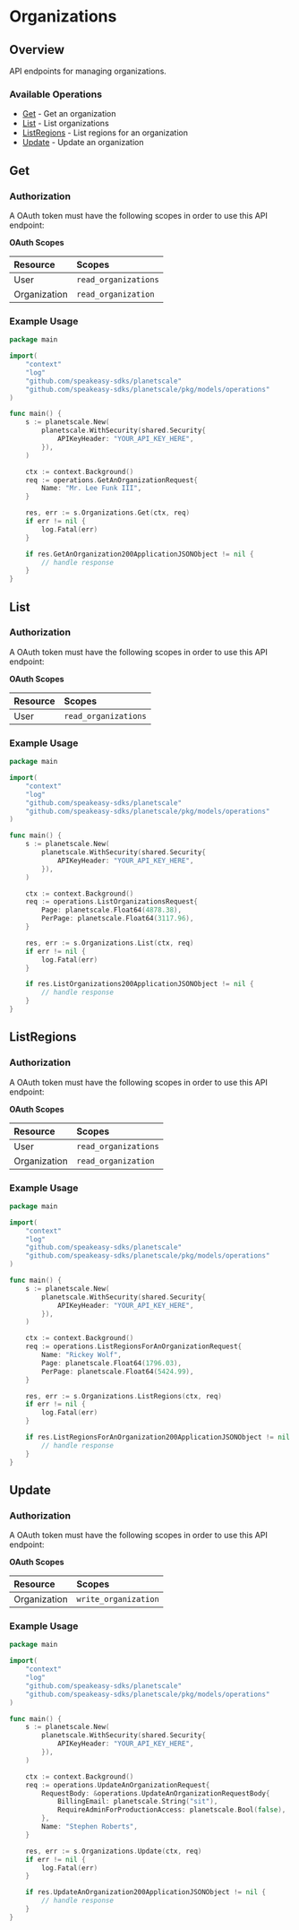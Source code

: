 # Organizations

## Overview


<p>API endpoints for managing organizations.</p>


### Available Operations

* [Get](#get) - Get an organization
* [List](#list) - List organizations
* [ListRegions](#listregions) - List regions for an organization
* [Update](#update) - Update an organization

## Get


### Authorization
A OAuth token must have the following scopes in order to use this API endpoint:

**OAuth Scopes**

  | Resource | Scopes |
| :------- | :---------- |
| User | `read_organizations` |
| Organization | `read_organization` |

### Example Usage

```go
package main

import(
	"context"
	"log"
	"github.com/speakeasy-sdks/planetscale"
	"github.com/speakeasy-sdks/planetscale/pkg/models/operations"
)

func main() {
    s := planetscale.New(
        planetscale.WithSecurity(shared.Security{
            APIKeyHeader: "YOUR_API_KEY_HERE",
        }),
    )

    ctx := context.Background()    
    req := operations.GetAnOrganizationRequest{
        Name: "Mr. Lee Funk III",
    }

    res, err := s.Organizations.Get(ctx, req)
    if err != nil {
        log.Fatal(err)
    }

    if res.GetAnOrganization200ApplicationJSONObject != nil {
        // handle response
    }
}
```

## List


### Authorization
A   OAuth token must have the following   scopes in order to use this API endpoint:

**OAuth Scopes**

  | Resource | Scopes |
| :------- | :---------- |
| User | `read_organizations` |

### Example Usage

```go
package main

import(
	"context"
	"log"
	"github.com/speakeasy-sdks/planetscale"
	"github.com/speakeasy-sdks/planetscale/pkg/models/operations"
)

func main() {
    s := planetscale.New(
        planetscale.WithSecurity(shared.Security{
            APIKeyHeader: "YOUR_API_KEY_HERE",
        }),
    )

    ctx := context.Background()    
    req := operations.ListOrganizationsRequest{
        Page: planetscale.Float64(4878.38),
        PerPage: planetscale.Float64(3117.96),
    }

    res, err := s.Organizations.List(ctx, req)
    if err != nil {
        log.Fatal(err)
    }

    if res.ListOrganizations200ApplicationJSONObject != nil {
        // handle response
    }
}
```

## ListRegions


### Authorization
A   OAuth token must have the following   scopes in order to use this API endpoint:

**OAuth Scopes**

  | Resource | Scopes |
| :------- | :---------- |
| User | `read_organizations` |
| Organization | `read_organization` |

### Example Usage

```go
package main

import(
	"context"
	"log"
	"github.com/speakeasy-sdks/planetscale"
	"github.com/speakeasy-sdks/planetscale/pkg/models/operations"
)

func main() {
    s := planetscale.New(
        planetscale.WithSecurity(shared.Security{
            APIKeyHeader: "YOUR_API_KEY_HERE",
        }),
    )

    ctx := context.Background()    
    req := operations.ListRegionsForAnOrganizationRequest{
        Name: "Rickey Wolf",
        Page: planetscale.Float64(1796.03),
        PerPage: planetscale.Float64(5424.99),
    }

    res, err := s.Organizations.ListRegions(ctx, req)
    if err != nil {
        log.Fatal(err)
    }

    if res.ListRegionsForAnOrganization200ApplicationJSONObject != nil {
        // handle response
    }
}
```

## Update


### Authorization
A   OAuth token must have the following   scopes in order to use this API endpoint:

**OAuth Scopes**

  | Resource | Scopes |
| :------- | :---------- |
| Organization | `write_organization` |

### Example Usage

```go
package main

import(
	"context"
	"log"
	"github.com/speakeasy-sdks/planetscale"
	"github.com/speakeasy-sdks/planetscale/pkg/models/operations"
)

func main() {
    s := planetscale.New(
        planetscale.WithSecurity(shared.Security{
            APIKeyHeader: "YOUR_API_KEY_HERE",
        }),
    )

    ctx := context.Background()    
    req := operations.UpdateAnOrganizationRequest{
        RequestBody: &operations.UpdateAnOrganizationRequestBody{
            BillingEmail: planetscale.String("sit"),
            RequireAdminForProductionAccess: planetscale.Bool(false),
        },
        Name: "Stephen Roberts",
    }

    res, err := s.Organizations.Update(ctx, req)
    if err != nil {
        log.Fatal(err)
    }

    if res.UpdateAnOrganization200ApplicationJSONObject != nil {
        // handle response
    }
}
```
